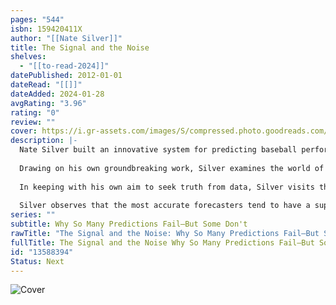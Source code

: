 ```yaml
---
pages: "544"
isbn: 159420411X
author: "[[Nate Silver]]"
title: The Signal and the Noise
shelves:
  - "[[to-read-2024]]"
datePublished: 2012-01-01
dateRead: "[[]]"
dateAdded: 2024-01-28
avgRating: "3.96"
rating: "0"
review: ""
cover: https://i.gr-assets.com/images/S/compressed.photo.goodreads.com/books/1355058876l/13588394.jpg
description: |-
  Nate Silver built an innovative system for predicting baseball performance, predicted the 2008 election within a hair's breadth. He solidified his standing as the nation's foremost political forecaster with his near perfect prediction of the 2012 election. Silver is the founder and editor in chief of FiveThirtyEight.com.  
    
  Drawing on his own groundbreaking work, Silver examines the world of prediction, investigating how we can distinguish a true signal from a universe of noisy data. Most predictions fail, often at great cost to society, because most of us have a poor understanding of probability and uncertainty. Both experts and laypeople mistake more confident predictions for more accurate ones. But overconfidence is often the reason for failure. If our appreciation of uncertainty improves, our predictions can get better too. This is the "prediction paradox": The more humility we have about our ability to make predictions, the more successful we can be in planning for the future.  
    
  In keeping with his own aim to seek truth from data, Silver visits the most successful forecasters in a range of areas, from hurricanes to baseball, from the poker table to the stock market, from Capitol Hill to the NBA. He explains and evaluates how these forecasters think and what bonds they share. What lies behind their success? Are they good-or just lucky? What patterns have they unraveled? And are their forecasts really right? He explores unanticipated commonalities and exposes unexpected juxtapositions. And sometimes, it is not so much how good a prediction is in an absolute sense that matters but how good it is relative to the competition. In other cases, prediction is still a very rudimentary-and dangerous-science.  
    
  Silver observes that the most accurate forecasters tend to have a superior command of probability, and they tend to be both humble and hardworking. They distinguish the predictable from the unpredictable, and they notice a thousand little details that lead them closer to the truth. Because of their appreciation of probability, they can distinguish the signal from the noise.
series: ""
subtitle: Why So Many Predictions Fail—But Some Don't
rawTitle: "The Signal and the Noise: Why So Many Predictions Fail—But Some Don't"
fullTitle: The Signal and the Noise Why So Many Predictions Fail—But Some Dont
id: "13588394"
Status: Next
---
```

![Cover](https:&#x2F;&#x2F;i.gr-assets.com&#x2F;images&#x2F;S&#x2F;compressed.photo.goodreads.com&#x2F;books&#x2F;1355058876l&#x2F;13588394.jpg)
